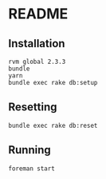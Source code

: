 # README

## Installation

```
rvm global 2.3.3
bundle
yarn
bundle exec rake db:setup
```

## Resetting

```
bundle exec rake db:reset
```

## Running

```
foreman start
```
